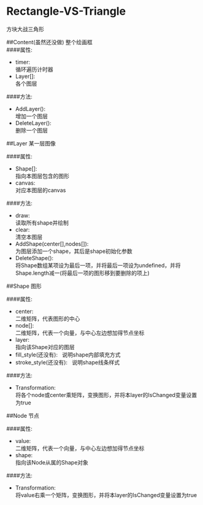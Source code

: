 # Rectangle-VS-Triangle
方块大战三角形  

##Content(虽然还没做)
整个绘画框  
####属性:
+ timer:  
循环遍历计时器  
+ Layer[]:  
各个图层

####方法:
+ AddLayer():  
增加一个图层   
+ DeleteLayer():  
删除一个图层  


##Layer
某一层图像  

####属性:
+ Shape[]:  
指向本图层包含的图形  
+ canvas:  
对应本图层的canvas  

####方法:
+ draw:  
读取所有shape并绘制
+ clear:   
清空本图层  
+ AddShape(center[],nodes[]):  
为图层添加一个shape，其后是shape初始化参数  
+ DeleteShape():  
将Shape数组某项设为最后一项，并将最后一项设为undefined，并将Shape.length减一(将最后一项的图形移到要删除的项上)

##Shape
图形  

####属性:
+ center:  
二维矩阵，代表图形的中心  
+ node[]:  
二维矩阵，代表一个向量，与中心左边想加得节点坐标
+ layer:  
指向该Shape对应的图层  
+ fill_style(还没有):  
说明shape内部填充方式  
+ stroke_style(还没有):  
说明shape线条样式  

####方法:
+ Transformation:  
将各个node或center乘矩阵，变换图形，并将本layer的IsChanged变量设置为true  

##Node
节点  

####属性:
+ value:  
二维矩阵，代表一个向量，与中心左边想加得节点坐标
+ shape:  
指向该Node从属的Shape对象

####方法:
+ Transformation:  
将value右乘一个矩阵，变换图形，并将本layer的IsChanged变量设置为true  
